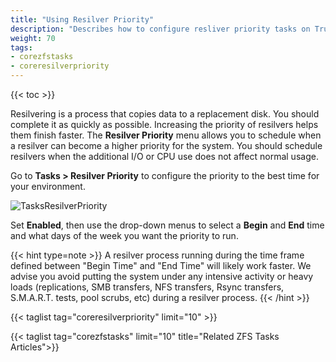 ```yaml
---
title: "Using Resilver Priority"
description: "Describes how to configure resliver priority tasks on TrueNAS CORE."
weight: 70
tags:
- corezfstasks
- coreresilverpriority
---
```


{{< toc >}}

Resilvering is a process that copies data to a replacement disk. You should complete it as quickly as possible.
Increasing the priority of resilvers helps them finish faster.
The **Resilver Priority** menu allows you to schedule when a resilver can become a higher priority for the system.
You should schedule resilvers when the additional I/O or CPU use does not affect normal usage.

Go to **Tasks > Resilver Priority** to configure the priority to the best time for your environment.

![TasksResilverPriority](/images/CORE/12.0/TasksResilverPriority.png "Scheduling Resilver Priority Times")

Set **Enabled**, then use the drop-down menus to select a **Begin** and **End** time and what days of the week you want the priority to run.

{{< hint type=note >}} 
A resilver process running during the time frame defined between "Begin Time" and "End Time" will likely work faster.
We advise you avoid putting the system under any intensive activity or heavy loads (replications, SMB transfers, NFS transfers, Rsync transfers, S.M.A.R.T. tests, pool scrubs, etc) during a resilver process. 
{{< /hint >}}

{{< taglist tag="coreresilverpriority" limit="10" >}}

{{< taglist tag="corezfstasks" limit="10" title="Related ZFS Tasks Articles">}}
